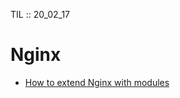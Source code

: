 TIL :: 20_02_17

# Nginx
- [How to extend Nginx with modules](https://gist.github.com/hermanbanken/96f0ff298c162a522ddbba44cad31081)
